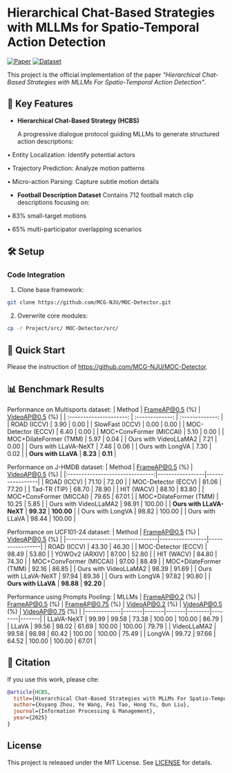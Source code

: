 
# Hierarchical Chat-Based Strategies with MLLMs for Spatio-Temporal Action Detection
[![Paper](https://img.shields.io/badge/IPM-Paper-<COLOR>.svg)](https://www.sciencedirect.com/journal/information-processing-and-management) 
[![Dataset](https://img.shields.io/badge/Dataset-Football_Description-red)](Data/)

This project is the official implementation of the paper _"Hierarchical Chat-Based Strategies with MLLMs For Spatio-Temporal Action Detection"_.

## 🏈 Key Features
- **Hierarchical Chat-Based Strategy (HCBS)**
  
  A progressive dialogue protocol guiding MLLMs to generate structured action descriptions:
  
• Entity Localization: Identify potential actors

• Trajectory Prediction: Analyze motion patterns

• Micro-action Parsing: Capture subtle motion details

- **Football Description Dataset**
  Contains 712 football match clip descriptions  focusing on:
  
• 83% small-target motions

• 65% multi-participator overlapping scenarios



## 🛠️ Setup
### Code Integration
1. Clone base framework:
```bash
git clone https://github.com/MCG-NJU/MOC-Detector.git
```

2. Overwrite core modules:
```bash
cp -r Project/src/ MOC-Detector/src/
```

## 🚀 Quick Start
Please the instruction of https://github.com/MCG-NJU/MOC-Detector.


## 📊 Benchmark Results
Performance on Multisports dataset:
|         Method          | FrameAP@0.5 (%) | VideoAP@0.5 (%) |
| :---------------------: | :-------------: | :-------------: |
|       ROAD (ICCV)       |      3.90       |      0.00       |
|     SlowFast (ICCV)     |      0.00       |      0.00       |
|   MOC-Detector (ECCV)   |      6.40       |      0.00       |
| MOC+ConvFormer (MICCAI) |      5.10       |      0.00       |
| MOC+DilateFormer (TMM)  |      5.97       |      0.04       |
|  Ours with VideoLLaMA2  |      7.21       |      0.00       |
|  Ours with LLaVA-NeXT   |      7.46       |      0.06       |
|    Ours with LongVA     |      7.30       |      0.02       |
|   **Ours with LLaVA**   |    **8.23**     |    **0.11**    |


Performance on J-HMDB dataset:
| Method                          | FrameAP@0.5 (%) | VideoAP@0.5 (%) |
|:-------------------------------:|-----------------|-----------------|
| ROAD (ICCV)                     | 71.10           | 72.00           |
| MOC-Detector (ECCV)             | 81.06           | 77.20           |
| Tad-TR (TIP)                    | 68.70           | 78.90           |
| HIT (WACV)                      | 88.10           | 83.80           |
| MOC+ConvFormer (MICCAI)         | 79.65           | 67.01           |
| MOC+DilateFormer (TMM)          | 10.25           | 5.85            |
| Ours with VideoLLaMA2           | 98.91           | 100.00          |
| **Ours with LLaVA-NeXT**       | **99.32**       | **100.00**      |
| Ours with LongVA                | 98.82           | 100.00          |
| Ours with LLaVA                 | 98.44           | 100.00          |

Performance on UCF101-24 dataset:
| Method                          | FrameAP@0.5 (%) | VideoAP@0.5 (%) |
|---------------------------------|-----------------|-----------------|
| ROAD (ICCV)                     | 43.30           | 46.30           |
| MOC-Detector (ECCV)             | 98.49           | 53.80           |
| YOWOv2 (ARXIV)                  | 87.00           | 52.80           |
| HIT (WACV)                      | 84.80           | 74.30           |
| MOC+ConvFormer (MICCAI)         | 97.00           | 88.49           |
| MOC+DilateFormer (TMM)          | 92.16           | 86.85           |
| Ours with VideoLLaMA2           | 98.39           | 91.69           |
| Ours with LLaVA-NeXT            | 97.94           | 89.36           |
| Ours with LongVA                | 97.82           | 90.80           |
| **Ours with LLaVA**             | **98.88**       | **92.20**      |

Performance using Prompts Pooling:
| MLLMs        | FrameAP@0.2 (%) | FrameAP@0.5 (%) | FrameAP@0.75 (%) | VideoAP@0.2 (%) | VideoAP@0.5 (%) | VideoAP@0.75 (%) |
|-------------|-------|-------|-------|--------|--------|-------|
| LLaVA-NeXT  | 99.99 | 99.58 | 73.38 | 100.00 | 100.00 | 86.79 |
| LLaVA       | 99.56 | 98.02 | 61.69 | 100.00 | 100.00 | 79.79 |
| VideoLLaMA2 | 99.58 | 98.98 | 60.42 | 100.00 | 100.00 | 75.49 |
| LongVA      | 99.72 | 97.66 | 64.52 | 100.00 | 100.00 | 67.01 |

## 📜 Citation
If you use this work, please cite:
```bibtex
@article{HCBS,
  title={Hierarchical Chat-Based Strategies with MLLMs For Spatio-Temporal Action Detection},
  author={Xuyang Zhou, Ye Wang, Fei Tao, Hong Yu, Qun Liu},
  journal={Information Processing & Management},
  year={2025}
}
```

## License
This project is released under the MIT License. See [LICENSE](LICENSE) for details.

